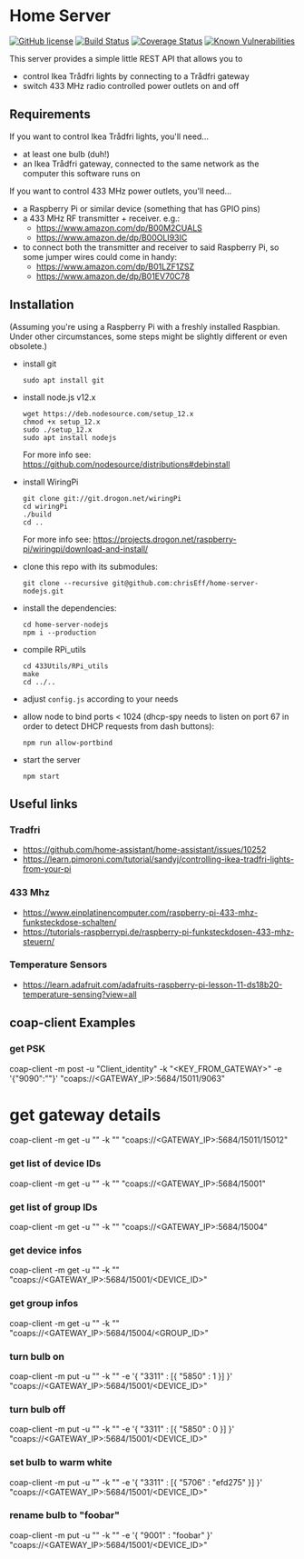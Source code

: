 # Home Server

[![GitHub license](https://img.shields.io/github/license/chrisEff/home-server-nodejs.svg)](https://github.com/chrisEff/home-server-nodejs/blob/master/LICENSE)
[![Build Status](https://travis-ci.com/chrisEff/home-server-nodejs.svg?branch=master)](https://travis-ci.com/chrisEff/home-server-nodejs)
[![Coverage Status](https://coveralls.io/repos/github/chrisEff/home-server-nodejs/badge.svg?branch=master)](https://coveralls.io/github/chrisEff/home-server-nodejs?branch=master)
[![Known Vulnerabilities](https://snyk.io/test/github/chrisEff/home-server-nodejs/badge.svg?targetFile=package.json)](https://snyk.io/test/github/chrisEff/home-server-nodejs?targetFile=package.json)

This server provides a simple little REST API that allows you to
* control Ikea Trådfri lights by connecting to a Trådfri gateway
* switch 433 MHz radio controlled power outlets on and off 

## Requirements

If you want to control Ikea Trådfri lights, you'll need...
* at least one bulb (duh!)
* an Ikea Trådfri gateway, connected to the same network as the computer this software runs on

If you want to control 433 MHz power outlets, you'll need...
* a Raspberry Pi or similar device (something that has GPIO pins)
* a 433 MHz RF transmitter + receiver. e.g.:
  * https://www.amazon.com/dp/B00M2CUALS
  * https://www.amazon.de/dp/B00OLI93IC
* to connect both the transmitter and receiver to said Raspberry Pi, so some jumper wires could come in handy:
  * https://www.amazon.com/dp/B01LZF1ZSZ
  * https://www.amazon.de/dp/B01EV70C78
  
## Installation

(Assuming you're using a Raspberry Pi with a freshly installed Raspbian. Under other circumstances, some steps might be slightly different or even obsolete.)

* install git
	```
	sudo apt install git
	```

* install node.js v12.x
	```
	wget https://deb.nodesource.com/setup_12.x
	chmod +x setup_12.x
	sudo ./setup_12.x
	sudo apt install nodejs
	```
	For more info see: https://github.com/nodesource/distributions#debinstall
	

* install WiringPi
	```
	git clone git://git.drogon.net/wiringPi
	cd wiringPi
	./build
	cd ..
	```
	For more info see: https://projects.drogon.net/raspberry-pi/wiringpi/download-and-install/

* clone this repo with its submodules:
	```
	git clone --recursive git@github.com:chrisEff/home-server-nodejs.git
	```

* install the dependencies:
	```
	cd home-server-nodejs
	npm i --production
	```

* compile RPi_utils
	```
	cd 433Utils/RPi_utils
	make
	cd ../..
	```

* adjust `config.js` according to your needs

* allow node to bind ports < 1024 (dhcp-spy needs to listen on port 67 in order to detect DHCP requests from dash buttons):
	```
	npm run allow-portbind
	```
	
* start the server
	```
	npm start
	```

## Useful links

### Tradfri
* https://github.com/home-assistant/home-assistant/issues/10252
* https://learn.pimoroni.com/tutorial/sandyj/controlling-ikea-tradfri-lights-from-your-pi

### 433 Mhz
* https://www.einplatinencomputer.com/raspberry-pi-433-mhz-funksteckdose-schalten/
* https://tutorials-raspberrypi.de/raspberry-pi-funksteckdosen-433-mhz-steuern/

### Temperature Sensors
* https://learn.adafruit.com/adafruits-raspberry-pi-lesson-11-ds18b20-temperature-sensing?view=all


## coap-client Examples

### get PSK
coap-client -m post -u "Client_identity" -k "<KEY_FROM_GATEWAY>" -e '{"9090":"<IDENTITY>"}' "coaps://<GATEWAY_IP>:5684/15011/9063"

# get gateway details
coap-client -m get -u "<IDENTITY>" -k "<PSK>" "coaps://<GATEWAY_IP>:5684/15011/15012"

### get list of device IDs
coap-client -m get -u "<IDENTITY>" -k "<PSK>" "coaps://<GATEWAY_IP>:5684/15001"

### get list of group IDs
coap-client -m get -u "<IDENTITY>" -k "<PSK>" "coaps://<GATEWAY_IP>:5684/15004"

### get device infos
coap-client -m get -u "<IDENTITY>" -k "<PSK>" "coaps://<GATEWAY_IP>:5684/15001/<DEVICE_ID>"

### get group infos
coap-client -m get -u "<IDENTITY>" -k "<PSK>" "coaps://<GATEWAY_IP>:5684/15004/<GROUP_ID>"

### turn bulb on
coap-client -m put -u "<IDENTITY>" -k "<PSK>" -e '{ "3311" : [{ "5850" : 1 }] }' "coaps://<GATEWAY_IP>:5684/15001/<DEVICE_ID>"

### turn bulb off
coap-client -m put -u "<IDENTITY>" -k "<PSK>" -e '{ "3311" : [{ "5850" : 0 }] }' "coaps://<GATEWAY_IP>:5684/15001/<DEVICE_ID>"

### set bulb to warm white
coap-client -m put -u "<IDENTITY>" -k "<PSK>" -e '{ "3311" : [{ "5706" : "efd275" }] }' "coaps://<GATEWAY_IP>:5684/15001/<DEVICE_ID>"

### rename bulb to "foobar"
coap-client -m put -u "<IDENTITY>" -k "<PSK>" -e '{ "9001" : "foobar" }' "coaps://<GATEWAY_IP>:5684/15001/<DEVICE_ID>"
